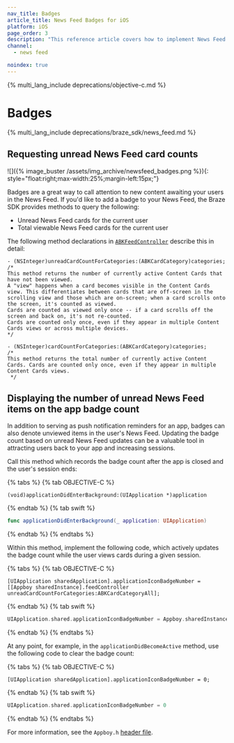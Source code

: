 ```yaml
---
nav_title: Badges
article_title: News Feed Badges for iOS
platform: iOS
page_order: 3
description: "This reference article covers how to implement News Feed badge counts in your iOS application."
channel:
  - news feed

noindex: true
---
```


{% multi_lang_include deprecations/objective-c.md %}

# Badges

{% multi_lang_include deprecations/braze_sdk/news_feed.md %}

## Requesting unread News Feed card counts

![]({% image_buster /assets/img_archive/newsfeed_badges.png %}){: style="float:right;max-width:25%;margin-left:15px;"}

Badges are a great way to call attention to new content awaiting your users in the News Feed. If you'd like to add a badge to your News Feed, the Braze SDK provides methods to query the following:

- Unread News Feed cards for the current user
- Total viewable News Feed cards for the current user

The following method declarations in [`ABKFeedController`](http://appboy.github.io/appboy-ios-sdk/docs/interface_a_b_k_feed_controller.html) describe this in detail:

```
- (NSInteger)unreadCardCountForCategories:(ABKCardCategory)categories;
/*
This method returns the number of currently active Content Cards that have not been viewed.
A "view" happens when a card becomes visible in the Content Cards view. This differentiates between cards that are off-screen in the scrolling view and those which are on-screen; when a card scrolls onto the screen, it's counted as viewed.
Cards are counted as viewed only once -- if a card scrolls off the screen and back on, it's not re-counted.
Cards are counted only once, even if they appear in multiple Content Cards views or across multiple devices.
*/

- (NSInteger)cardCountForCategories:(ABKCardCategory)categories;
/* 
This method returns the total number of currently active Content Cards. Cards are counted only once, even if they appear in multiple Content Cards views.
 */
 ```

## Displaying the number of unread News Feed items on the app badge count

In addition to serving as push notification reminders for an app, badges can also denote unviewed items in the user's News Feed. Updating the badge count based on unread News Feed updates can be a valuable tool in attracting users back to your app and increasing sessions.

Call this method which records the badge count after the app is closed and the user's session ends:

{% tabs %}
{% tab OBJECTIVE-C %}

```objc
(void)applicationDidEnterBackground:(UIApplication *)application
```

{% endtab %}
{% tab swift %}

```swift
func applicationDidEnterBackground(_ application: UIApplication)
```

{% endtab %}
{% endtabs %}

Within this method, implement the following code, which actively updates the badge count while the user views cards during a given session.

{% tabs %}
{% tab OBJECTIVE-C %}

```objc
[UIApplication sharedApplication].applicationIconBadgeNumber = [[Appboy sharedInstance].feedController unreadCardCountForCategories:ABKCardCategoryAll];
```

{% endtab %}
{% tab swift %}

```swift
UIApplication.shared.applicationIconBadgeNumber = Appboy.sharedInstance()?.feedController.unreadCardCount(forCategories: ABKCardCategory.all) ?? 0
```

{% endtab %}
{% endtabs %}

At any point, for example, in the `applicationDidBecomeActive` method, use the following code to clear the badge count:

{% tabs %}
{% tab OBJECTIVE-C %}

```objc
[UIApplication sharedApplication].applicationIconBadgeNumber = 0;
```

{% endtab %}
{% tab swift %}

```swift
UIApplication.shared.applicationIconBadgeNumber = 0
```

{% endtab %}
{% endtabs %}

For more information, see the `Appboy.h` [header file](https://github.com/Appboy/appboy-ios-sdk/blob/master/AppboyKit/include/Appboy.h).

